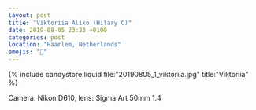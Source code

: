 ```yaml
---
layout: post
title: "Viktoriia Aliko (Hilary C)"
date: 2019-08-05 23:23 +0100
categories: post
location: "Haarlem, Netherlands"
emojis: "🔞"
---
```


{% include candystore.liquid file:"20190805_1_viktoriia.jpg" title:"Viktoriia" %}

Camera: Nikon D610, lens: Sigma Art 50mm 1.4
